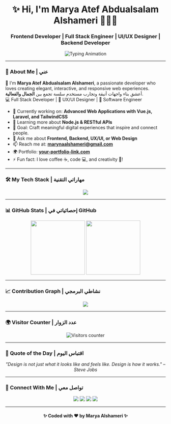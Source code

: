 <!-- 🌙✨ Marya Atef Abdualsalam Alshameri - Professional GitHub Profile README -->

<h1 align="center">✨ Hi, I'm Marya Atef Abdualsalam Alshameri 👩🏻‍💻</h1>
<h3 align="center">Frontend Developer | Full Stack Engineer | UI/UX Designer | Backend Developer</h3>

<p align="center">
  <img src="https://readme-typing-svg.herokuapp.com?font=Fira+Code&weight=600&size=22&pause=1000&color=C084FC&center=true&vCenter=true&width=500&lines=✨+Welcome+to+my+GitHub+space!;💻+I'm+a+Creative+Full+Stack+Developer;🎨+UX%2FUI+Designer+with+an+Eye+for+Detail;🚀+Let's+Build+Something+Beautiful!;💫+مرحبًا+بكم+في+مساحتي+الإبداعية!" alt="Typing Animation" />
</p>

---

### 💫 About Me | عني
🌸 I'm **Marya Atef Abdualsalam Alshameri**, a passionate developer who loves creating elegant, interactive, and responsive web experiences.  
أعشق بناء واجهات أنيقة وتجارب مستخدم سلسة تجمع بين **الجمال والفعالية**.  
💻 Full Stack Developer | 🎨 UX/UI Designer | 🧠 Software Engineer  

- 🔭 Currently working on: **Advanced Web Applications with Vue.js, Laravel, and TailwindCSS**
- 🌱 Learning more about **Node.js & RESTful APIs**
- 🎯 Goal: Craft meaningful digital experiences that inspire and connect people.
- 💬 Ask me about **Frontend, Backend, UX/UI, or Web Design**
- 📫 Reach me at: [**marynaalshameri@gmail.com**](mailto:marynaalshameri@gmail.com)
- 🌍 Portfolio: [**your-portfolio-link.com**](#)  
- ⚡ Fun fact: I love coffee ☕, code 💻, and creativity 🎨!

---

### 🛠️ My Tech Stack | مهاراتي التقنية

<p align="center">
  <img src="https://skillicons.dev/icons?i=html,css,js,vue,tailwind,php,laravel,nodejs,python,mysql,vscode,figma,git,github" />
</p>

---

### 📊 GitHub Stats | إحصائياتي في GitHub

<p align="center">
  <img src="https://github-readme-stats.vercel.app/api?username=MaryaAlshameri&show_icons=true&theme=tokyonight&hide_border=true&bg_color=0D1117&title_color=C084FC&icon_color=C084FC" height="170px" />
  <img src="https://github-readme-stats.vercel.app/api/top-langs/?username=MaryaAlshameri&layout=compact&langs_count=8&theme=tokyonight&hide_border=true&bg_color=0D1117&title_color=C084FC" height="170px" />
</p>

---

### 📈 Contribution Graph | نشاطي البرمجي

<p align="center">
  <img src="https://github-readme-activity-graph.vercel.app/graph?username=MaryaAlshameri&theme=tokyo-night&bg_color=0D1117&color=C084FC&line=BB86FC&point=A78BFA&hide_border=true" />
</p>

---

### 🌍 Visitor Counter | عدد الزوار

<p align="center">
  <img src="https://komarev.com/ghpvc/?username=MaryaAlshameri&style=for-the-badge&color=bb86fc&label=Visitors" alt="Visitors counter" />
</p>

---

### 💬 Quote of the Day | اقتباس اليوم
<p align="center">
  <i>"Design is not just what it looks like and feels like. Design is how it works." – Steve Jobs</i>
</p>

---

### 🩵 Connect With Me | تواصل معي
<p align="center">
  <a href="mailto:marynaalshameri@gmail.com"><img src="https://img.shields.io/badge/Email-C084FC?style=for-the-badge&logo=gmail&logoColor=white"></a>
  <a href="https://linkedin.com/in/your-linkedin"><img src="https://img.shields.io/badge/LinkedIn-8b5cf6?style=for-the-badge&logo=linkedin&logoColor=white"></a>
  <a href="https://github.com/MaryaAlshameri"><img src="https://img.shields.io/badge/GitHub-6d28d9?style=for-the-badge&logo=github&logoColor=white"></a>
  <a href="https://your-portfolio-link.com"><img src="https://img.shields.io/badge/Portfolio-bf7af0?style=for-the-badge&logo=firefox&logoColor=white"></a>
</p>

---

<h4 align="center">✨ Coded with ❤️ by Marya Alshameri ✨</h4>

